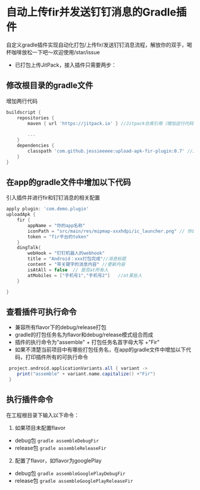 # 自动上传fir并发送钉钉消息的Gradle插件
自定义gradle插件实现自动化打包/上传fir/发送钉钉消息流程，解放你的双手，喝杯咖啡放松一下吧～欢迎使用/star/issue
- 已打包上传JitPack，接入插件只需要两步：
## 修改根目录的gradle文件
增加两行代码
```groovy
buildscript {
    repositories {
        maven { url 'https://jitpack.io' } //Jitpack仓库引用（增加这行代码）
        
        ...
    }
    dependencies {
        classpath 'com.github.jessieeeee:upload-apk-fir-plugin:0.7' //Jitpack插件引用（增加这行代码）
    }
}
```
## 在app的gradle文件中增加以下代码
引入插件并进行fir和钉钉消息的相关配置
```groovy
apply plugin: 'com.demo.plugin'
uploadApk {
    fir {
        appName = "你的app名称"
        iconPath = "src/main/res/mipmap-xxxhdpi/ic_launcher.png" // 你的app图标路径
        token = "fir平台的token"
    }
    dingTalk{
        webHook = "钉钉机器人的webhook"
        title = "Android：xxx打包完成"//消息标题
        content = "带关键字的消息内容" //更新内容
        isAtAll = false  // 是否at所有人
        atMobiles = ["手机号1","手机号2"]   //at某些人
    }

}
```
## 查看插件可执行命令
- 兼容所有flavor下的debug/release打包
- gradle的打包任务名为flavor和debug/release模式组合而成
- 插件的执行命令为"assemble" + 打包任务名首字母大写 +"Fir"
- 如果不清楚当前项目中有哪些打包任务名，在app的gradle文件中增加以下代码，打印插件所有的可执行命令
```groovy
 project.android.applicationVariants.all { variant ->
    print("assemble" + variant.name.capitalize() +"Fir")
 }
```
## 执行插件命令
在工程根目录下输入以下命令：
1. 如果项目未配置flavor
- debug包
`gradle assembleDebugFir`
- release包
`gradle assembleReleaseFir`
2. 配置了flavor，如flavor为googlePlay
- debug包
`gradle assembleGooglePlayDebugFir`
- release包
`gradle assembleGooglePlayReleaseFir`
